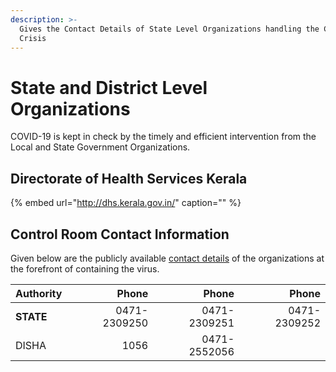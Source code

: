 ```yaml
---
description: >-
  Gives the Contact Details of State Level Organizations handling the COVID-19
  Crisis
---
```


# State and District Level Organizations

COVID-19 is kept in check by the timely and efficient intervention from the Local and State Government Organizations.

## Directorate of Health Services Kerala

{% embed url="http://dhs.kerala.gov.in/" caption="" %}

## Control Room Contact Information

Given below are the publicly available [contact details](http://dhs.kerala.gov.in/pdf2020/cont_09032020.pdf) of the organizations at the forefront of containing the virus.

| Authority | Phone | Phone | Phone |
| :--- | ---: | ---: | ---: |
| **STATE** | 0471-2309250 | 0471-2309251 | 0471-2309252 |
| DISHA | 1056 | 0471-2552056 |  |

